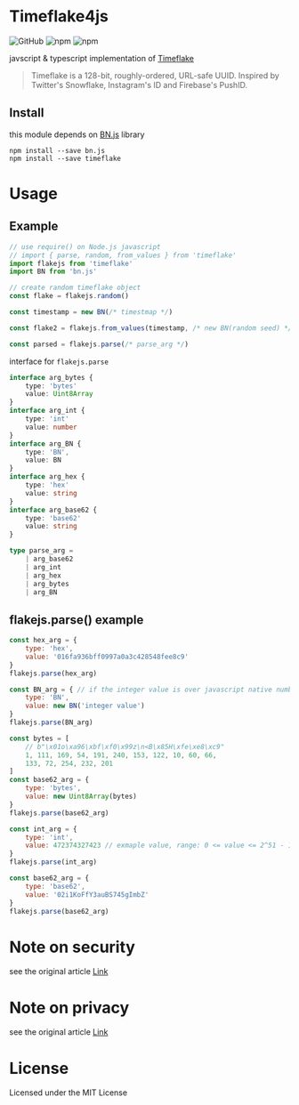 # Timeflake4js
![GitHub](https://img.shields.io/github/license/zzzz465/timeflake4js)
![npm](https://img.shields.io/npm/v/timeflake)
![npm](https://img.shields.io/npm/dw/timeflake)

  
javscript & typescript implementation of [Timeflake](https://github.com/anthonynsimon/timeflake)  

> Timeflake is a 128-bit, roughly-ordered, URL-safe UUID. Inspired by Twitter's Snowflake, Instagram's ID and Firebase's PushID.

## Install
this module depends on [BN.js](https://github.com/indutny/bn.js/) library
```
npm install --save bn.js
npm install --save timeflake
```

# Usage

## Example
```js
// use require() on Node.js javascript
// import { parse, random, from_values } from 'timeflake'
import flakejs from 'timeflake'
import BN from 'bn.js'

// create random timeflake object
const flake = flakejs.random()

const timestamp = new BN(/* timestmap */)

const flake2 = flakejs.from_values(timestamp, /* new BN(random seed) */)

const parsed = flakejs.parse(/* parse_arg */)
```

interface for `flakejs.parse`

```ts
interface arg_bytes {
    type: 'bytes'
    value: Uint8Array
}
interface arg_int {
    type: 'int'
    value: number
}
interface arg_BN {
    type: 'BN',
    value: BN
}
interface arg_hex {
    type: 'hex'
    value: string
}
interface arg_base62 {
    type: 'base62'
    value: string
}

type parse_arg = 
    | arg_base62
    | arg_int
    | arg_hex
    | arg_bytes
    | arg_BN
```

## flakejs.parse() example

```js
const hex_arg = {
    type: 'hex',
    value: '016fa936bff0997a0a3c428548fee8c9'
}
flakejs.parse(hex_arg)

const BN_arg = { // if the integer value is over javascript native number's range
    type: 'BN',
    value: new BN('integer value')
}
flakejs.parse(BN_arg)

const bytes = [
    // b"\x01o\xa96\xbf\xf0\x99z\n<B\x85H\xfe\xe8\xc9"
    1, 111, 169, 54, 191, 240, 153, 122, 10, 60, 66,
    133, 72, 254, 232, 201
]
const base62_arg = {
    type: 'bytes',
    value: new Uint8Array(bytes)
}
flakejs.parse(base62_arg)

const int_arg = {
    type: 'int',
    value: 472374327423 // exmaple value, range: 0 <= value <= 2^51 - 1
}
flakejs.parse(int_arg)

const base62_arg = {
    type: 'base62',
    value: '02i1KoFfY3auBS745gImbZ'
}
flakejs.parse(base62_arg)
```

# Note on security
see the original article
[Link](https://github.com/anthonynsimon/timeflake#note-on-security)

# Note on privacy
see the original article
[Link](https://github.com/anthonynsimon/timeflake#note-on-privacy)

# License
Licensed under the MIT License
